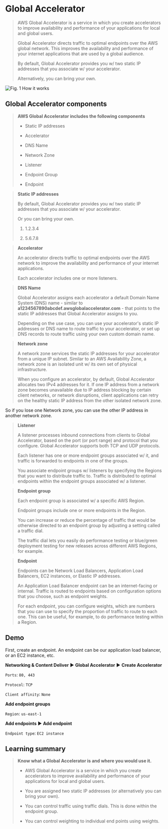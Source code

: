 # Global Accelerator

> AWS Global Accelerator is a service in which you create accelerators to improve availability and performance of your applications for local and global users.
>
> Global Accelerator directs traffic to optimal endpoints over the AWS global network. This improves the availability and performance of your internet applications that are used by a global audience.
>
> By default, Global Accelerator provides you w/ two static IP addresses that you associate w/ your accelerator.
>
> Alternatively, you can bring your own.

![Fig. 1 How it works](https://d1.awsstatic.com/r2018/b/ubiquity/global-accelerator-how-it-works.feb297eb78d8cc55205874a1691e0ea2bc8bdbf1.png)

## Global Accelerator components

> **AWS Global Accelerator includes the following components**
>
> * Static IP addresses
>
> * Accelerator
>
> * DNS Name
>
> * Network Zone
>
> * Listener
>
> * Endpoint Group
>
> * Endpoint

> **Static IP addresses**
>
> By default, Global Accelerator provides you w/ two static IP addresses that you associate w/ your accelerator.
>
> Or you can bring your own.
>
> 1. 1.2.3.4
>
> 2. 5.6.7.8

> **Accelerator**
>
> An accelerator directs traffic to optimal endpoints over the AWS network to improve the availability and performance of your internet applications.
>
> Each accelerator includes one or more listeners.

> **DNS Name**
>
> Global Accelerator assigns each accelerator a default Domain Name System (DNS) name - similar to **a1234567890abcdef.awsglobalaccelerator.com** - that points to the static IP addresses that Global Accelerator assigns to you.
>
> Depending on the use case, you can use your accelerator's static IP addresses or DNS name to route traffic to your accelerator, or set up DNS records to route traffic using your own custom domain name.

> **Network zone**
>
> A network zone services the static IP addresses for your accelerator from a unique IP subnet. Similar to an AWS Availability Zone, a network zone is an isolated unit w/ its own set of physical infrastructure.
>
> When you configure an accelerator, by default, Global Accelerator allocates two IPv4 addresses for it. If one IP address from a network zone becomes unavailable due to IP address blocking by certain client networks, or network disruptions, client applications can retry on the healthy static IP address from the other isolated network zone.

So if you lose one Network zone, you can use the other IP address in another network zone.

> **Listener**
>
> A listener processes inbound connections from clients to Global Accelerator, based on the port (or port range) and protocol that you configure. Global Accelerator supports both TCP and UDP protocols.
>
> Each listener has one or more endpoint groups associated w/ it, and traffic is forwarded to endpoints in one of the groups.
>
> You associate endpoint groups w/ listeners by specifying the Regions that you want to distribute traffic to. Traffic is distributed to optimal endpoints within the endpoint groups associated w/ a listener.

> **Endpoint group**
>
> Each endpoint group is associated w/ a specific AWS Region.
>
> Endpoint groups include one or more endpoints in the Region.
>
> You can increase or reduce the percentage of traffic that would be otherwise directed to an endpoint group by adjusting a setting called a traffic dial.
>
> The traffic dial lets you easily do performance testing or blue/green deployment testing for new releases across different AWS Regions, for example.

> **Endpoint**
>
> Endpoints can be Network Load Balancers, Application Load Balancers, EC2 instances, or Elastic IP addresses.
>
> An Application Load Balancer endpoint can be an internet-facing or internal. Traffic is routed to endpoints based on configuration options that you choose, such as endpoint weights.
>
> For each endpoint, you can configure weights, which are numbers that you can use to specify the proportion of traffic to route to each one. This can be useful, for example, to do performance testing within a Region.

## Demo

First, create an endpoint. An endpoint can be our application load balancer, or an EC2 instance, etc.

**Networking & Content Deliver** ▶︎ **Global Accelerator** ▶︎ **Create Accelerator**

`Ports`: `80, 443`

`Protocol`: `TCP`

`Client affinity`: `None`

**Add endpoint groups**

`Region`: `us-east-1`

**Add endpoints** ▶︎ **Add endpoint**

`Endpoint type`: `EC2 instance`

## Learning summary

> **Know what a Global Accelerator is and where you would use it.**
>
> * AWS Global Accelerator is a service in which you create accelerators to improve availability and performance of your applications for local and global users.
>
> * You are assigned two static IP addresses (or alternatively you can bring your own).
>
> * You can control traffic using traffic dials. This is done within the endpoint group.
>
> * You can control weighting to individual end points using weights.
